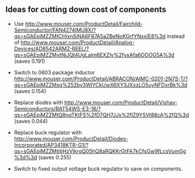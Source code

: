 Ideas for cutting down cost of components
-----

* Use http://www.mouser.com/ProductDetail/Fairchild-Semiconductor/FAN4274IMU8X/?qs=sGAEpiMZZMtCHixnSjNA6F87A5aZBeNoKGrfYNxxIE8%3d instead of http://www.mouser.com/ProductDetail/Analog-Devices/AD8542ARMZ-REEL/?qs=sGAEpiMZZMvtNjJQt4UgLalm6EXZly%2fyxAfa6OOOG5A%3d (saves 0.191)

* Switch to 0603 package inductor http://www.mouser.com/ProductDetail/ABRACON/AIMC-0201-2N7S-T/?qs=sGAEpiMZZMsg%252by3WlYCkUwX6XY3JXxzLO5uyNFDxrBk%3d (saves 0.154)

* Replace diodes with http://www.mouser.com/ProductDetail/Vishay-Semiconductors/BAT54WS-E3-18/?qs=sGAEpiMZZMtQ8nqTKtFS%2fD7QH7JJs%2flZ9YSVt88cA%2fQ%3d (saves 0.044)

* Replace buck regulator with http://www.mouser.com/ProductDetail/Diodes-Incorporated/AP3418KTR-G1/?qs=sGAEpiMZZMtitjHzVIkrqQ05hQ8aRQKKrGtFA7kCfsGw9fLcsVumGg%3d%3d (saves 0.255)

* Switch to fixed output voltage buck regulator to save on components.

